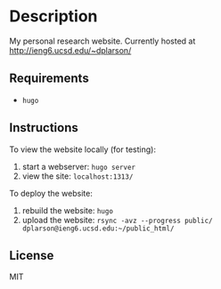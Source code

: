 # Description
My personal research website. Currently hosted at http://ieng6.ucsd.edu/~dplarson/

## Requirements
- ``hugo``

## Instructions
To view the website locally (for testing):

1. start a webserver: ``hugo server``
2. view the site: ``localhost:1313/``

To deploy the website:

1. rebuild the website: ``hugo``
2. upload the website: ``rsync -avz --progress public/ dplarson@ieng6.ucsd.edu:~/public_html/``

## License
MIT
